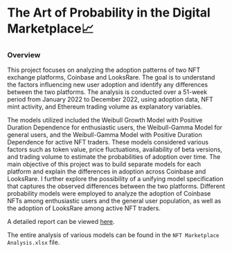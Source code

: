 # The Art of Probability in the Digital Marketplace📈

### Overview

This project focuses on analyzing the adoption patterns of two NFT exchange platforms, Coinbase and LooksRare. The goal is to understand the factors influencing new user adoption and identify any differences between the two platforms. The analysis is conducted over a 51-week period from January 2022 to December 2022, using adoption data, NFT mint activity, and Ethereum trading volume as explanatory variables. 

The models utilized included the Weibull Growth Model with Positive Duration Dependence for enthusiastic users, the Weibull-Gamma Model for general users, and the Weibull-Gamma Model with Positive Duration Dependence for active NFT traders. These models considered various factors such as token value, price fluctuations, availability of beta versions, and trading volume to estimate the probabilities of adoption over time. The main objective of this project was to build separate models for each platform and explain the differences in adoption across Coinbase and LooksRare. I further explore the possibility of a unifying model specification that captures the observed differences between the two platforms. Different probability models were employed to analyze the adoption of Coinbase NFTs among enthusiastic users and the general user population, as well as the adoption of LooksRare among active NFT traders.

A detailed report can be viewed [here](https://drive.google.com/file/d/1hSQCkO0-KozfUGtIcLbx6QBnPdNOXe5u/view?usp=sharing).

The entire analysis of various models can be found in the `NFT Marketplace Analysis.xlsx` file.

